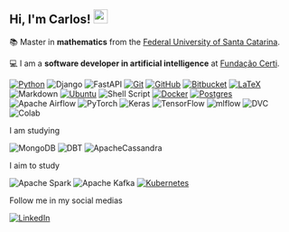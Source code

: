 ## Hi, I'm Carlos! <img src="https://media.giphy.com/media/hvRJCLFzcasrR4ia7z/giphy.gif" width="25" height="25">

📚 Master in **mathematics** from the [Federal University of Santa Catarina](https://ufsc.br/).

💻 I am a **software developer in artificial intelligence** at [Fundação Certi](https://certi.org.br/).


[![Python](https://img.shields.io/badge/python-3670A0?style=for-the-badge&logo=python&logoColor=ffdd54)](https://www.python.org/)
![Django](https://img.shields.io/badge/django-%23092E20.svg?style=for-the-badge&logo=django&logoColor=white)
![FastAPI](https://img.shields.io/badge/fastapi-009688.svg?style=for-the-badge&logo=fastapi&logoColor=white)
[![Git](https://img.shields.io/badge/git-%23F05033.svg?style=for-the-badge&logo=git&logoColor=white)](https://git-scm.com/)
[![GitHub](https://img.shields.io/badge/github-%23121011.svg?style=for-the-badge&logo=github&logoColor=white)](https://github.com/)
[![Bitbucket](https://img.shields.io/badge/bitbucket-%230047B3.svg?style=for-the-badge&logo=bitbucket&logoColor=white)](https://bitbucket.org/)
[![LaTeX](https://img.shields.io/badge/latex-%23008080.svg?style=for-the-badge&logo=latex&logoColor=white)](https://www.latex-project.org/)
![Markdown](https://img.shields.io/badge/markdown-%23000000.svg?style=for-the-badge&logo=markdown&logoColor=white)
[![Ubuntu](https://img.shields.io/badge/Ubuntu-E95420?style=for-the-badge&logo=ubuntu&logoColor=white)](https://ubuntu.com/)
![Shell Script](https://img.shields.io/badge/shell_script-%23121011.svg?style=for-the-badge&logo=gnu-bash&logoColor=white)
[![Docker](https://img.shields.io/badge/docker-%230db7ed.svg?style=for-the-badge&logo=docker&logoColor=white)](https://www.docker.com/)
[![Postgres](https://img.shields.io/badge/postgres-%23316192.svg?style=for-the-badge&logo=postgresql&logoColor=white)](https://www.postgresql.org/)
![Apache Airflow](https://img.shields.io/badge/Apache%20Airflow-017CEE?style=for-the-badge&logo=Apache%20Airflow&logoColor=white)
![PyTorch](https://img.shields.io/badge/PyTorch-%23EE4C2C.svg?style=for-the-badge&logo=PyTorch&logoColor=white)
![Keras](https://img.shields.io/badge/Keras-%23D00000.svg?style=for-the-badge&logo=Keras&logoColor=white)
![TensorFlow](https://img.shields.io/badge/TensorFlow-%23FF6F00.svg?style=for-the-badge&logo=TensorFlow&logoColor=white)
![mlflow](https://img.shields.io/badge/MLflow-0194E2.svg?style=for-the-badge&logo=MLflow&logoColor=white)
![DVC](https://img.shields.io/badge/DvC-%23000000.svg?style=for-the-badge&logo=dvc&color=FFFFFF)
![Colab](https://img.shields.io/badge/Colab-%23FF6F00.svg?style=for-the-badge&logo=googlecolab&color=white)


I am studying

![MongoDB](https://img.shields.io/badge/MongoDB-%234ea94b.svg?style=for-the-badge&logo=mongodb&logoColor=white)
![DBT](https://img.shields.io/badge/dbt-FF694B?style=for-the-badge&logo=dbt&logoColor=white)
![ApacheCassandra](https://img.shields.io/badge/cassandra-%231287B1.svg?style=for-the-badge&logo=apache-cassandra&logoColor=white)

I aim to study

![Apache Spark](https://img.shields.io/badge/Apache%20Spark-E25A1C.svg?style=for-the-badge&logo=Apache-Spark&logoColor=white)
![Apache Kafka](https://img.shields.io/badge/Apache%20Kafka-000?style=for-the-badge&logo=apachekafka)
[![Kubernetes](https://img.shields.io/badge/kubernetes-%23326ce5.svg?style=for-the-badge&logo=kubernetes&logoColor=white)](https://kubernetes.io/)


Follow me in my social medias

[![LinkedIn](https://img.shields.io/badge/linkedin-%230077B5.svg?style=for-the-badge&logo=linkedin&logoColor=white)](https://www.linkedin.com/in/carducaldeira/)
